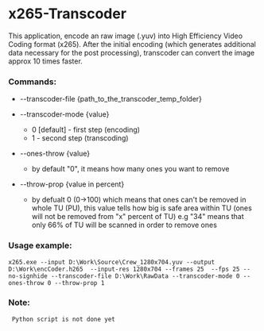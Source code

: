 # x265-Transcoder

This application, encode an raw image (.yuv) into High Efficiency Video Coding format (x265). After the initial encoding (which generates additional data necessary for the post processing), transcoder can convert the image approx 10 times faster.

### Commands:

*    --transcoder-file {path_to_the_transcoder_temp_folder}
     
*   --transcoder-mode {value}
     * 0 [default] - first step (encoding) 
     * 1 - second step (transcoding)

*   --ones-throw {value}
     * by default "0", it means how many ones you want to remove

*   --throw-prop {value in percent}
     * by defualt 0 (0->100) which means that ones can't be removed in whole TU (PU), this value tells how big is safe  area within TU (ones will not be removed from "x" percent of TU)  e.g "34" means that only 66% of TU will be    scanned in order to remove ones 


### Usage example:
    x265.exe --input D:\Work\Source\Crew_1280x704.yuv --output D:\Work\encCoder.h265  --input-res 1280x704 --frames 25  --fps 25 --no-signhide --transcoder-file D:\Work\RawData --transcoder-mode 0 --ones-throw 0 --throw-prop 1
    
    
### Note:
     Python script is not done yet
